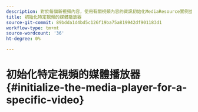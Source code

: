 ```yaml
---
description: 對於每個新視頻內容，使用有關視頻內容的資訊初始化MediaResource實例並載入媒體資源。
title: 初始化特定視頻的媒體播放器
source-git-commit: 89bdda1d4bd5c126f19ba75a819942df901183d1
workflow-type: tm+mt
source-wordcount: '36'
ht-degree: 0%

---
```



# 初始化特定視頻的媒體播放器 {#initialize-the-media-player-for-a-specific-video}
